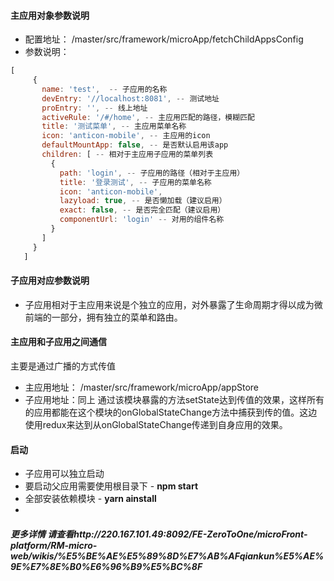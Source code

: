 #### 主应用对象参数说明
* 配置地址： /master/src/framework/microApp/fetchChildAppsConfig
* 参数说明：
 ```javascript
[
      {
        name: 'test',  -- 子应用的名称
        devEntry: '//localhost:8081', -- 测试地址
        proEntry: '', -- 线上地址
        activeRule: '/#/home', -- 主应用匹配的路径，模糊匹配
        title: '测试菜单', -- 主应用菜单名称
        icon: 'anticon-mobile', -- 主应用的icon
        defaultMountApp: false, -- 是否默认启用该app
        children: [ -- 相对于主应用子应用的菜单列表
          {
            path: 'login', -- 子应用的路径（相对于主应用）
            title: '登录测试', -- 子应用的菜单名称
            icon: 'anticon-mobile', 
            lazyload: true, -- 是否懒加载（建议启用）
            exact: false, -- 是否完全匹配（建议启用）
            componentUrl: 'login' -- 对用的组件名称
          }
        ]
      }
    ]
```

#### 子应用对应参数说明
* 子应用相对于主应用来说是个独立的应用，对外暴露了生命周期才得以成为微前端的一部分，拥有独立的菜单和路由。


#### 主应用和子应用之间通信
主要是通过广播的方式传值
* 主应用地址： /master/src/framework/microApp/appStore
* 子应用地址：同上
通过该模块暴露的方法setState达到传值的效果，这样所有的应用都能在这个模块的onGlobalStateChange方法中捕获到传的值。这边使用redux来达到从onGlobalStateChange传递到自身应用的效果。

#### 启动
* 子应用可以独立启动
* 要启动父应用需要使用根目录下 - **npm start**
* 全部安装依赖模块 - **yarn ainstall**
* 
##### 更多详情 请查看http://220.167.101.49:8092/FE-ZeroToOne/microFront-platform/RM-micro-web/wikis/%E5%BE%AE%E5%89%8D%E7%AB%AFqiankun%E5%AE%9E%E7%8E%B0%E6%96%B9%E5%BC%8F